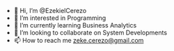 - 👋 Hi, I’m @EzekielCerezo
- 👀 I’m interested in Programming
- 🌱 I’m currently learning Business Analytics
- 💞️ I’m looking to collaborate on System Developments
- 📫 How to reach me zeke.cerezo@gmail.com

<!---
EzekielCerezo/EzekielCerezo is a ✨ special ✨ repository because its `README.md` (this file) appears on your GitHub profile.
You can click the Preview link to take a look at your changes.
--->
